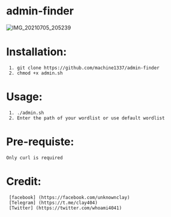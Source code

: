 # admin-finder


![IMG_20210705_205239](https://user-images.githubusercontent.com/82051128/124496715-39a6c200-ddd3-11eb-90a0-9cea9d0a26d2.png)


# Installation:
     1. git clone https://github.com/machine1337/admin-finder
     2. chmod +x admin.sh
     
# Usage:
     1. ./admin.sh
     2. Enter the path of your wordlist or use default wordlist
     
# Pre-requiste:
    Only curl is required
    
# Credit:
     [facebook] (https://facebook.com/unknownclay)
     [Telegram] (https://t.me/clay404)
     [Twitter] (https://twitter.com/whoami4041)
